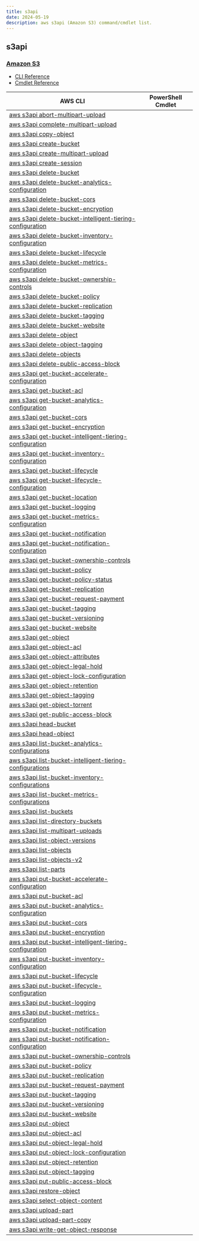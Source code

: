 ```yaml
---
title: s3api
date: 2024-05-19
description: aws s3api (Amazon S3) command/cmdlet list.
---
```


## s3api

### [Amazon S3](https://aws.amazon.com/s3/)

* [CLI Reference](https://awscli.amazonaws.com/v2/documentation/api/latest/reference/s3api/index.html)
* [Cmdlet Reference](https://docs.aws.amazon.com/powershell/latest/reference/items/Amazon_Simple_Storage_Service_cmdlets.html)

|AWS CLI|PowerShell Cmdlet|
|----|----|
|[aws s3api abort-multipart-upload](https://awscli.amazonaws.com/v2/documentation/api/latest/reference/s3api/abort-multipart-upload.html)||
|[aws s3api complete-multipart-upload](https://awscli.amazonaws.com/v2/documentation/api/latest/reference/s3api/complete-multipart-upload.html)||
|[aws s3api copy-object](https://awscli.amazonaws.com/v2/documentation/api/latest/reference/s3api/copy-object.html)||
|[aws s3api create-bucket](https://awscli.amazonaws.com/v2/documentation/api/latest/reference/s3api/create-bucket.html)||
|[aws s3api create-multipart-upload](https://awscli.amazonaws.com/v2/documentation/api/latest/reference/s3api/create-multipart-upload.html)||
|[aws s3api create-session](https://awscli.amazonaws.com/v2/documentation/api/latest/reference/s3api/create-session.html)||
|[aws s3api delete-bucket](https://awscli.amazonaws.com/v2/documentation/api/latest/reference/s3api/delete-bucket.html)||
|[aws s3api delete-bucket-analytics-configuration](https://awscli.amazonaws.com/v2/documentation/api/latest/reference/s3api/delete-bucket-analytics-configuration.html)||
|[aws s3api delete-bucket-cors](https://awscli.amazonaws.com/v2/documentation/api/latest/reference/s3api/delete-bucket-cors.html)||
|[aws s3api delete-bucket-encryption](https://awscli.amazonaws.com/v2/documentation/api/latest/reference/s3api/delete-bucket-encryption.html)||
|[aws s3api delete-bucket-intelligent-tiering-configuration](https://awscli.amazonaws.com/v2/documentation/api/latest/reference/s3api/delete-bucket-intelligent-tiering-configuration.html)||
|[aws s3api delete-bucket-inventory-configuration](https://awscli.amazonaws.com/v2/documentation/api/latest/reference/s3api/delete-bucket-inventory-configuration.html)||
|[aws s3api delete-bucket-lifecycle](https://awscli.amazonaws.com/v2/documentation/api/latest/reference/s3api/delete-bucket-lifecycle.html)||
|[aws s3api delete-bucket-metrics-configuration](https://awscli.amazonaws.com/v2/documentation/api/latest/reference/s3api/delete-bucket-metrics-configuration.html)||
|[aws s3api delete-bucket-ownership-controls](https://awscli.amazonaws.com/v2/documentation/api/latest/reference/s3api/delete-bucket-ownership-controls.html)||
|[aws s3api delete-bucket-policy](https://awscli.amazonaws.com/v2/documentation/api/latest/reference/s3api/delete-bucket-policy.html)||
|[aws s3api delete-bucket-replication](https://awscli.amazonaws.com/v2/documentation/api/latest/reference/s3api/delete-bucket-replication.html)||
|[aws s3api delete-bucket-tagging](https://awscli.amazonaws.com/v2/documentation/api/latest/reference/s3api/delete-bucket-tagging.html)||
|[aws s3api delete-bucket-website](https://awscli.amazonaws.com/v2/documentation/api/latest/reference/s3api/delete-bucket-website.html)||
|[aws s3api delete-object](https://awscli.amazonaws.com/v2/documentation/api/latest/reference/s3api/delete-object.html)||
|[aws s3api delete-object-tagging](https://awscli.amazonaws.com/v2/documentation/api/latest/reference/s3api/delete-object-tagging.html)||
|[aws s3api delete-objects](https://awscli.amazonaws.com/v2/documentation/api/latest/reference/s3api/delete-objects.html)||
|[aws s3api delete-public-access-block](https://awscli.amazonaws.com/v2/documentation/api/latest/reference/s3api/delete-public-access-block.html)||
|[aws s3api get-bucket-accelerate-configuration](https://awscli.amazonaws.com/v2/documentation/api/latest/reference/s3api/get-bucket-accelerate-configuration.html)||
|[aws s3api get-bucket-acl](https://awscli.amazonaws.com/v2/documentation/api/latest/reference/s3api/get-bucket-acl.html)||
|[aws s3api get-bucket-analytics-configuration](https://awscli.amazonaws.com/v2/documentation/api/latest/reference/s3api/get-bucket-analytics-configuration.html)||
|[aws s3api get-bucket-cors](https://awscli.amazonaws.com/v2/documentation/api/latest/reference/s3api/get-bucket-cors.html)||
|[aws s3api get-bucket-encryption](https://awscli.amazonaws.com/v2/documentation/api/latest/reference/s3api/get-bucket-encryption.html)||
|[aws s3api get-bucket-intelligent-tiering-configuration](https://awscli.amazonaws.com/v2/documentation/api/latest/reference/s3api/get-bucket-intelligent-tiering-configuration.html)||
|[aws s3api get-bucket-inventory-configuration](https://awscli.amazonaws.com/v2/documentation/api/latest/reference/s3api/get-bucket-inventory-configuration.html)||
|[aws s3api get-bucket-lifecycle](https://awscli.amazonaws.com/v2/documentation/api/latest/reference/s3api/get-bucket-lifecycle.html)||
|[aws s3api get-bucket-lifecycle-configuration](https://awscli.amazonaws.com/v2/documentation/api/latest/reference/s3api/get-bucket-lifecycle-configuration.html)||
|[aws s3api get-bucket-location](https://awscli.amazonaws.com/v2/documentation/api/latest/reference/s3api/get-bucket-location.html)||
|[aws s3api get-bucket-logging](https://awscli.amazonaws.com/v2/documentation/api/latest/reference/s3api/get-bucket-logging.html)||
|[aws s3api get-bucket-metrics-configuration](https://awscli.amazonaws.com/v2/documentation/api/latest/reference/s3api/get-bucket-metrics-configuration.html)||
|[aws s3api get-bucket-notification](https://awscli.amazonaws.com/v2/documentation/api/latest/reference/s3api/get-bucket-notification.html)||
|[aws s3api get-bucket-notification-configuration](https://awscli.amazonaws.com/v2/documentation/api/latest/reference/s3api/get-bucket-notification-configuration.html)||
|[aws s3api get-bucket-ownership-controls](https://awscli.amazonaws.com/v2/documentation/api/latest/reference/s3api/get-bucket-ownership-controls.html)||
|[aws s3api get-bucket-policy](https://awscli.amazonaws.com/v2/documentation/api/latest/reference/s3api/get-bucket-policy.html)||
|[aws s3api get-bucket-policy-status](https://awscli.amazonaws.com/v2/documentation/api/latest/reference/s3api/get-bucket-policy-status.html)||
|[aws s3api get-bucket-replication](https://awscli.amazonaws.com/v2/documentation/api/latest/reference/s3api/get-bucket-replication.html)||
|[aws s3api get-bucket-request-payment](https://awscli.amazonaws.com/v2/documentation/api/latest/reference/s3api/get-bucket-request-payment.html)||
|[aws s3api get-bucket-tagging](https://awscli.amazonaws.com/v2/documentation/api/latest/reference/s3api/get-bucket-tagging.html)||
|[aws s3api get-bucket-versioning](https://awscli.amazonaws.com/v2/documentation/api/latest/reference/s3api/get-bucket-versioning.html)||
|[aws s3api get-bucket-website](https://awscli.amazonaws.com/v2/documentation/api/latest/reference/s3api/get-bucket-website.html)||
|[aws s3api get-object](https://awscli.amazonaws.com/v2/documentation/api/latest/reference/s3api/get-object.html)||
|[aws s3api get-object-acl](https://awscli.amazonaws.com/v2/documentation/api/latest/reference/s3api/get-object-acl.html)||
|[aws s3api get-object-attributes](https://awscli.amazonaws.com/v2/documentation/api/latest/reference/s3api/get-object-attributes.html)||
|[aws s3api get-object-legal-hold](https://awscli.amazonaws.com/v2/documentation/api/latest/reference/s3api/get-object-legal-hold.html)||
|[aws s3api get-object-lock-configuration](https://awscli.amazonaws.com/v2/documentation/api/latest/reference/s3api/get-object-lock-configuration.html)||
|[aws s3api get-object-retention](https://awscli.amazonaws.com/v2/documentation/api/latest/reference/s3api/get-object-retention.html)||
|[aws s3api get-object-tagging](https://awscli.amazonaws.com/v2/documentation/api/latest/reference/s3api/get-object-tagging.html)||
|[aws s3api get-object-torrent](https://awscli.amazonaws.com/v2/documentation/api/latest/reference/s3api/get-object-torrent.html)||
|[aws s3api get-public-access-block](https://awscli.amazonaws.com/v2/documentation/api/latest/reference/s3api/get-public-access-block.html)||
|[aws s3api head-bucket](https://awscli.amazonaws.com/v2/documentation/api/latest/reference/s3api/head-bucket.html)||
|[aws s3api head-object](https://awscli.amazonaws.com/v2/documentation/api/latest/reference/s3api/head-object.html)||
|[aws s3api list-bucket-analytics-configurations](https://awscli.amazonaws.com/v2/documentation/api/latest/reference/s3api/list-bucket-analytics-configurations.html)||
|[aws s3api list-bucket-intelligent-tiering-configurations](https://awscli.amazonaws.com/v2/documentation/api/latest/reference/s3api/list-bucket-intelligent-tiering-configurations.html)||
|[aws s3api list-bucket-inventory-configurations](https://awscli.amazonaws.com/v2/documentation/api/latest/reference/s3api/list-bucket-inventory-configurations.html)||
|[aws s3api list-bucket-metrics-configurations](https://awscli.amazonaws.com/v2/documentation/api/latest/reference/s3api/list-bucket-metrics-configurations.html)||
|[aws s3api list-buckets](https://awscli.amazonaws.com/v2/documentation/api/latest/reference/s3api/list-buckets.html)||
|[aws s3api list-directory-buckets](https://awscli.amazonaws.com/v2/documentation/api/latest/reference/s3api/list-directory-buckets.html)||
|[aws s3api list-multipart-uploads](https://awscli.amazonaws.com/v2/documentation/api/latest/reference/s3api/list-multipart-uploads.html)||
|[aws s3api list-object-versions](https://awscli.amazonaws.com/v2/documentation/api/latest/reference/s3api/list-object-versions.html)||
|[aws s3api list-objects](https://awscli.amazonaws.com/v2/documentation/api/latest/reference/s3api/list-objects.html)||
|[aws s3api list-objects-v2](https://awscli.amazonaws.com/v2/documentation/api/latest/reference/s3api/list-objects-v2.html)||
|[aws s3api list-parts](https://awscli.amazonaws.com/v2/documentation/api/latest/reference/s3api/list-parts.html)||
|[aws s3api put-bucket-accelerate-configuration](https://awscli.amazonaws.com/v2/documentation/api/latest/reference/s3api/put-bucket-accelerate-configuration.html)||
|[aws s3api put-bucket-acl](https://awscli.amazonaws.com/v2/documentation/api/latest/reference/s3api/put-bucket-acl.html)||
|[aws s3api put-bucket-analytics-configuration](https://awscli.amazonaws.com/v2/documentation/api/latest/reference/s3api/put-bucket-analytics-configuration.html)||
|[aws s3api put-bucket-cors](https://awscli.amazonaws.com/v2/documentation/api/latest/reference/s3api/put-bucket-cors.html)||
|[aws s3api put-bucket-encryption](https://awscli.amazonaws.com/v2/documentation/api/latest/reference/s3api/put-bucket-encryption.html)||
|[aws s3api put-bucket-intelligent-tiering-configuration](https://awscli.amazonaws.com/v2/documentation/api/latest/reference/s3api/put-bucket-intelligent-tiering-configuration.html)||
|[aws s3api put-bucket-inventory-configuration](https://awscli.amazonaws.com/v2/documentation/api/latest/reference/s3api/put-bucket-inventory-configuration.html)||
|[aws s3api put-bucket-lifecycle](https://awscli.amazonaws.com/v2/documentation/api/latest/reference/s3api/put-bucket-lifecycle.html)||
|[aws s3api put-bucket-lifecycle-configuration](https://awscli.amazonaws.com/v2/documentation/api/latest/reference/s3api/put-bucket-lifecycle-configuration.html)||
|[aws s3api put-bucket-logging](https://awscli.amazonaws.com/v2/documentation/api/latest/reference/s3api/put-bucket-logging.html)||
|[aws s3api put-bucket-metrics-configuration](https://awscli.amazonaws.com/v2/documentation/api/latest/reference/s3api/put-bucket-metrics-configuration.html)||
|[aws s3api put-bucket-notification](https://awscli.amazonaws.com/v2/documentation/api/latest/reference/s3api/put-bucket-notification.html)||
|[aws s3api put-bucket-notification-configuration](https://awscli.amazonaws.com/v2/documentation/api/latest/reference/s3api/put-bucket-notification-configuration.html)||
|[aws s3api put-bucket-ownership-controls](https://awscli.amazonaws.com/v2/documentation/api/latest/reference/s3api/put-bucket-ownership-controls.html)||
|[aws s3api put-bucket-policy](https://awscli.amazonaws.com/v2/documentation/api/latest/reference/s3api/put-bucket-policy.html)||
|[aws s3api put-bucket-replication](https://awscli.amazonaws.com/v2/documentation/api/latest/reference/s3api/put-bucket-replication.html)||
|[aws s3api put-bucket-request-payment](https://awscli.amazonaws.com/v2/documentation/api/latest/reference/s3api/put-bucket-request-payment.html)||
|[aws s3api put-bucket-tagging](https://awscli.amazonaws.com/v2/documentation/api/latest/reference/s3api/put-bucket-tagging.html)||
|[aws s3api put-bucket-versioning](https://awscli.amazonaws.com/v2/documentation/api/latest/reference/s3api/put-bucket-versioning.html)||
|[aws s3api put-bucket-website](https://awscli.amazonaws.com/v2/documentation/api/latest/reference/s3api/put-bucket-website.html)||
|[aws s3api put-object](https://awscli.amazonaws.com/v2/documentation/api/latest/reference/s3api/put-object.html)||
|[aws s3api put-object-acl](https://awscli.amazonaws.com/v2/documentation/api/latest/reference/s3api/put-object-acl.html)||
|[aws s3api put-object-legal-hold](https://awscli.amazonaws.com/v2/documentation/api/latest/reference/s3api/put-object-legal-hold.html)||
|[aws s3api put-object-lock-configuration](https://awscli.amazonaws.com/v2/documentation/api/latest/reference/s3api/put-object-lock-configuration.html)||
|[aws s3api put-object-retention](https://awscli.amazonaws.com/v2/documentation/api/latest/reference/s3api/put-object-retention.html)||
|[aws s3api put-object-tagging](https://awscli.amazonaws.com/v2/documentation/api/latest/reference/s3api/put-object-tagging.html)||
|[aws s3api put-public-access-block](https://awscli.amazonaws.com/v2/documentation/api/latest/reference/s3api/put-public-access-block.html)||
|[aws s3api restore-object](https://awscli.amazonaws.com/v2/documentation/api/latest/reference/s3api/restore-object.html)||
|[aws s3api select-object-content](https://awscli.amazonaws.com/v2/documentation/api/latest/reference/s3api/select-object-content.html)||
|[aws s3api upload-part](https://awscli.amazonaws.com/v2/documentation/api/latest/reference/s3api/upload-part.html)||
|[aws s3api upload-part-copy](https://awscli.amazonaws.com/v2/documentation/api/latest/reference/s3api/upload-part-copy.html)||
|[aws s3api write-get-object-response](https://awscli.amazonaws.com/v2/documentation/api/latest/reference/s3api/write-get-object-response.html)||

